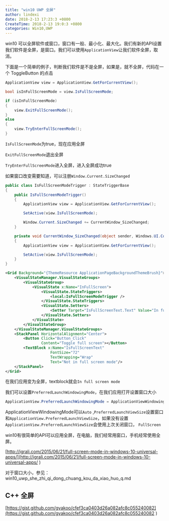 ```yaml
---
title: "win10 UWP 全屏"
author: lindexi
date: 2018-2-13 17:23:3 +0800
CreateTime: 2018-2-13 19:0:3 +0800
categories: Win10,UWP
---
```


win10 可以全屏软件或窗口，窗口有一般、最小化、最大化。我们有新的API设置我们软件是全屏，是窗口。我们可以使用`ApplicationView`让我们软件全屏，取消。

<!--more-->



<div id="toc"></div>

下面是一个简单的例子，判断我们软件是不是全屏，如果是，就不全屏，代码在一个 ToggleButton 的点击

```csharp
ApplicationView view = ApplicationView.GetForCurrentView();

bool isInFullScreenMode = view.IsFullScreenMode;

if (isInFullScreenMode)  
{
    view.ExitFullScreenMode();
}
else  
{
    view.TryEnterFullScreenMode();
}
```
`IsFullScreenMode`为true，现在应用全屏

`ExitFullScreenMode`退出全屏

`TryEnterFullScreenMode`进入全屏，进入全屏成功true

如果窗口改变需要知道，可以注册`Window.Current.SizeChanged`

```csharp
public class IsFullScreenModeTrigger : StateTriggerBase  
{
    public IsFullScreenModeTrigger()
    {
        ApplicationView view = ApplicationView.GetForCurrentView();

        SetActive(view.IsFullScreenMode);

        Window.Current.SizeChanged += CurrentWindow_SizeChanged;
    }

    private void CurrentWindow_SizeChanged(object sender, Windows.UI.Core.WindowSizeChangedEventArgs e)
    {
        ApplicationView view = ApplicationView.GetForCurrentView();

        SetActive(view.IsFullScreenMode);
    }
}

```



```xml
<Grid Background="{ThemeResource ApplicationPageBackgroundThemeBrush}">  
    <VisualStateManager.VisualStateGroups>
        <VisualStateGroup>
            <VisualState x:Name="InFullScreen">
                <VisualState.StateTriggers>
                    <local:IsFullScreenModeTrigger />
                </VisualState.StateTriggers>
                <VisualState.Setters>
                    <Setter Target="IsFullScreenText.Text" Value="In full screen mode" />
                </VisualState.Setters>
            </VisualState>
        </VisualStateGroup>
    </VisualStateManager.VisualStateGroups>
    <StackPanel HorizontalAlignment="Center">
        <Button Click="Button_Click" 
                Content="Toggle full screen"></Button>
        <TextBlock x:Name="IsFullScreenText" 
                    FontSize="72" 
                    TextWrapping="Wrap" 
                    Text="Not in full screen mode"/>
    </StackPanel>
</Grid>  
```
在我们应用变为全屏，textblock就会`In full screen mode`

我们可以设置`PreferredLaunchWindowingMode`，在我们应用打开设置窗口大小

```csharp
ApplicationView.PreferredLaunchWindowingMode = ApplicationViewWindowingMode.FullScreen;
```
ApplicationViewWindowingMode可以`Auto` ,`PreferredLaunchViewSize`设置窗口和`ApplicationView.PreferredLaunchViewSize`，如果没有设置`ApplicationView.PreferredLaunchViewSize`会使用上次关闭窗口， `FullScreen`

win10有很简单的API可以应用全屏，在电脑，我们经常用窗口，手机经常使用全屏。

[http://igrali.com/2015/06/21/full-screen-mode-in-windows-10-universal-apps/](http://igrali.com/2015/06/21/full-screen-mode-in-windows-10-universal-apps/ )

对于窗口大小，参见：win10_uwp_she_zhi_qi_dong_chuang_kou_da_xiao_huo_q.md

## C++ 全屏

<script src="https://gist.github.com/gyakoo/cfef3ca0403d26a082afc8c055240082.js"></script>

[https://gist.github.com/gyakoo/cfef3ca0403d26a082afc8c055240082](https://gist.github.com/gyakoo/cfef3ca0403d26a082afc8c055240082 )



